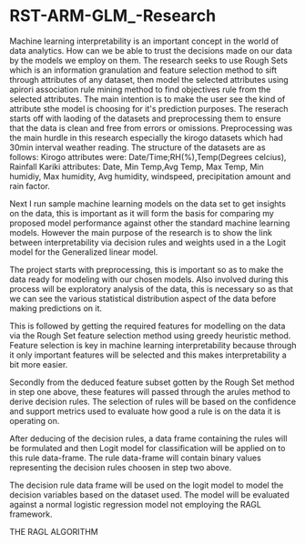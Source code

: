 # RST-ARM-GLM_-Research

Machine learning interpretability is an important concept in the world of data analytics. How can we be able to trust the decisions made on our data by the models we employ on them.
The research seeks to use Rough Sets which is an information granulation and feature selection method to sift through attributes of any dataset, then model the selected attributes using apirori association rule mining method to find objectives rule from the selected attributes.
The main intention is to make the user see the kind of attribute sthe model is choosing for it's prediction purposes.
The reserach starts off with laoding of the datasets and preprocessing them to ensure that the data is clean and free from errors or omissions.
Preprocessing was the main hurdle in this research especially the kirogo datasets which had 30min interval weather reading.
The structure of the datasets are as follows:
Kirogo attributes were: Date/Time;RH(%),Temp(Degrees celcius), Rainfall
Kariki attributes: Date, Min Temp,Avg Temp, Max Temp, Min humidiy, Max humidity, Avg humidity, windspeed, precipitation amount and rain factor.


Next I run sample machine learning models on the data set to get insights on the data, this is important as it will form the basis for comparing my proposed model performance against other the standard machine learning models. However the main purpose of the research is to show the link between interpretability via decision rules and weights used in a the Logit model for the Generalized linear model.

The project starts with preprocessing, this is important so as to make the data ready for modeling with our chosen models. Also involved during this process will be exploratory analysis of the data, this is necessary so as that we can see the various statistical distribution aspect of the data before making predictions on it.

This is followed by getting the required features for modelling on the data via the Rough Set feature selection method using greedy heuristic method. Feature selection is key in machine learning interpretability because through it only important features will be selected and this makes interpretability a bit more easier. 

Secondly from the deduced feature subset gotten by the Rough Set method in step one above, these features will passed through the arules method to derive decision rules. The selection of rules will be based on the confidence and support metrics used to evaluate how good a rule is on the data it is operating on.

After deducing of the decision rules, a data frame containing the rules will be formulated and then Logit model for classification will be applied on to this rule data-frame. The rule data-frame will contain binary values representing the decision rules choosen in step two above.

The decision rule data frame will be used on the logit model to model the decision variables based on the dataset used. The model will be evaluated against a normal logistic regression model not employing the RAGL framework.

THE RAGL ALGORITHM
